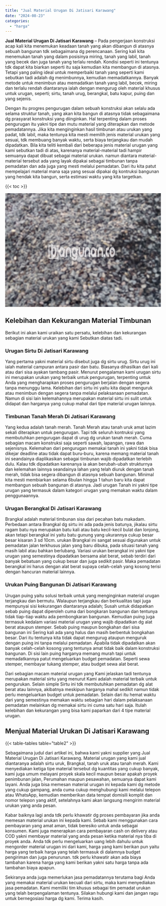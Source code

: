 ```yaml
---
title: "Jual Material Urugan Di Jatisari Karawang"
date: "2024-08-23"
categories: 
  - "harga"
---
```


**Jual Material Urugan Di Jatisari Karawang** – Pada pengerjaan konstruksi acap kali kita menemukan keadaan tanah yang akan dibangun di atasnya sebuah bangunan tdk sebagaimana dg perencanaan. Sering kali kita menemukan tanah yang dalam posisinya miring, tanah yang labil, tanah yang becek dan juga tanah yang terlalu rendah. Kondisi seperti ini tentunya tdk dapat kita biarkan seperti itu saja kemudian kita membangun di atasnya. Tetapi yang paling ideal untuk memperbaiki tanah yang seperti kami sebutkan tadi adalah dg menimbunnya, kemudian memadatkannya. Banyak metode untuk menimbun atau memadatkan tanah yang labil, becek, miring dan terlalu rendah diantaranya ialah dengan mengurug oleh material khusus untuk urugan, seperti; sirtu, tanah urug, berangkal, batu kapur, puing dan yang sejenis.

Dengan itu progres pengurugan dalam sebuah konstruksi akan selalu ada selama struktur tanah, yang akan kita bangun di atasnya tidak sebagaimana dg prasyarat konstruksi yang diinginkan. Hal terpenting dalam proses pengurugan itu yakni tipe dan mutu material yang diterapkan dan metode pemadatannya. Jika kita menginginkan hasil timbunan atau urukan yang padat, tdk labil, maka tentunya kita mesti memilih jenis material urukan yang sesuai, tdk membuang banyak waktu, serta biaya terjangkau dan mudah dipadatkan. Bila kita teliti kembali dari beberapa jenis material urugan yang kami sebutkan tadi di atas, karenanya material-material tadi hampir semuanya dapat dibuat sebagai material urukan. namun diantara material-material tersebut ada yang layak dipakai sebagai timbunan tanpa pemadatan dan ada juga yang mesti melalui pemadatan. Dari itu kita patut mempelajari material mana saja yang sesuai dipakai dg kontruksi bangunan yang hendak kita bangun, serta estimasi waktu yang kita targetkan.

{{< toc >}}

![Jual Material Urugan Di Jatisari Karawang](/images/jual-urugan-08.png)

## Kelebihan dan Kekurangan Material Timbunan

Berikut ini akan kami uraikan satu persatu, kelebihan dan kekurangan sebagian material urukan yang kami Sebutkan diatas tadi.

### Urugan Sirtu Di Jatisari Karawang

Yang pertama yakni material sirtu disebut juga dg sirtu urug. Sirtu urug ini ialah material campuran antara pasir dan batu. Biasanya dihasilkan dari kali atau dari sisa ayakan tambang pasir. Menurut pengalaman kami urugan sirtu ini merupakan urukan yang terbaik untuk pengurugan, terpenting untuk Anda yang mengharapkan proses pengurugan berjalan dengan segera tanpa menunggu lama. Kelebihan dari sirtu ini yaitu kita dapat menguruk atau menimbun dengan segera tanpa melalui pelaksanaan pemadatan. Namun di sisi lain kelemahannya merupakan material sirtu ini sulit untuk didapat dan harganya yang cukup mahal dari tipe material urugan lainnya.

### Timbunan Tanah Merah Di Jatisari Karawang

Yang kedua adalah tanah merah. Tanah Merah atau tanah uruk amat lazim sekali diterapkan untuk pengurugan. Tapi tdk seluruh kontruksi yang membutuhkan pengurugan dapat di urug dg urukan tanah merah. Cuma sebagian macam konstruksi saja seperti sawah, lapangan, rawa dan sejenisnya. Kelemahan dari pengurugan memakai tanah ini yakni tidak bisa dikejar deadline atau tidak dapat buru-buru, karena memang material tanah ini seandainya diaplikasikan sebagai timbunan wajib dipadatkan terlebih dulu. Kalau tdk dipadatkan karenanya ia akan berubah-ubah strukturnya dan kelemahan lainnya seandainya lahan yang telah diuruk dengan tanah merah, tidak bisa segera dibangun di atasnya sebuah bangunan. Minimal kita mesti membiarkan selama 6bulan hingga 1 tahun baru kita dapat membangun sebuah bangunan di atasnya. Jadi urugan Tanah ini yakni tipe urugan yang termasuk dalam kategori urugan yang memakan waktu dalam penggunaannya.

### Urugan Berangkal Di Jatisari Karawang

Brangkal adalah material timbunan sisa dari pecahan batu makadam. Perbedaan antara Brangkal dg sirtu ini ada pada jenis batunya, jikalau sirtu ragam batu nya merupakan batu kali atau batu kecil-kecil bulat dan lonjong, akan tetapi berangkal ini yaitu batu gunung yang ukurannya cukup besar besar kisaran 3 sd 10cm. urukan Brangkal ini sangat sesuai digunakan untuk pemadatan jalan terkhusus jalan yang baru dibuka, pada situasi tanah yang masih labil atau bahkan berlubang. Variasi urukan berangkal ini yakni tipe urugan yang semestinya dipadatkan bersama alat berat, sebab terdiri dari banyak bebatuan yang cukup besar dan juga sedikit pasir. Maka pemadatan berangkal ini harus dengan alat berat supaya celah-celah yang kosong terisi dengan hancuran material lainnya.

### Urukan Puing Bangunan Di Jatisari Karawang

Urugan puing yaitu solusi terbaik untuk yang menginginkan material urugan terjangkau dan bermutu. Walaupun terjangkau dan berkualitas tapi juga mempunyai sisi kekurangan diantaranya adalah; Susah untuk didapatkan sebab puing dapat diperoleh cuma dari bongkaran bangunan dan tentunya tidak tiap-tiap waktu ada pembongkaran bangunan. Kemudian puing juga termasuk kedalam variasi material urugan yang wajib dipadatkan dg alat berat ataupun stemper. Sebab puing maupun bongkahan dari sisa bangunan ini Sering kali ada yang halus dan masih berbentuk bongkahan besar. Dari itu tentunya kita tidak dapat mengurug ataupun menguruk dengan puing ini tanpa melalui pemadatan. Apabila tidak dipadatkan akan banyak celah-celah kosong yang tentunya amat tidak baik dalam konstruksi bangunan. Di sisi lain puing harganya memang murah tapi untuk memadatkannya patut mengeluarkan budget pemadatan. Seperti sewa stemper, membayar tukang stemper, atau budget sewa alat berat.

Dari sebagian macam material urugan yang Kami jelaskan tadi tentunya merupakan material sirtu yang menurut Kami adalah material terbaik untuk pengurukan. Selain simple Sirtu ini tdk membutuhkan pemadatan dg alat berat atau lainnya, akibatnya meskipun harganya mahal sedikit namun tidak perlu mengeluarkan budget untuk pemadatan. Selain dari itu hemat waktu dari yang semestinya memakan waktu sebagian hari dalam pelaksanaan pemadatan melainkan dg memakai sirtu ini cuma satu hari saja. Itulah kelebihan dan kekurangan yang bisa kami paparkan dari 4 tipe material urugan.

## Menjual Material Urukan Di Jatisari Karawang

{{< table-tables table="table2" >}}

Sebagaimana judul dari artikel ini, bahwa kami yakni supplier yang Jual Material Urugan Di Jatisari Karawang. Material urugan yang kami jual diantaranya adalah sirtu uruk, Brangkal, tanah uruk atau tanah merah. Kami menyediakan ketiga tipe material tersebut dg kuantitas yang cukup banyak, kami juga umum melayani proyek skala kecil maupun besar apakah proyek penimbunan jalan, Perumahan maupun pesawahan, semuanya dapat kami layani. Anda juga bisa memesan material urugan ini kepada kami dg metode yang cukup gampang, anda cuma cukup menghubungi kami melalui telepon atau WhatsApp, kemudian memberikan data tempat domisili komplit dan nomor telepon yang aktif, setelahnya kami akan langsung mengirim material urukan yang anda pesan.

Kabar baiknya lagi anda tdk perlu khawatir dg proses pembayaran jika anda memesan material urukan ini kepada kami. Sebab kami menggunakan cara pembayaran yang amat aman, tidak beresiko untuk anda sebagai konsumen. Kami juga menerapkan cara pembayaran cash on delivery atau COD yakni membayar material yang anda pesan ketika material nya tiba di proyek anda. Anda tdk perlu mengeluarkan uang lebih dahulu untuk mengorder material urugan ini dari kami, harga yang kami berikan pun yaitu harga yang terbaik harga yang telah termasuk di dalamnya budget pengiriman dan juga penurunan. tdk perlu khawatir akan ada biaya tambahan karena harga yang kami berikan yakni satu harga tanpa ada tambahan biaya apapun.

Sekiranya anda juga memerlukan jasa pemadatannya terutama bagi Anda yang memakai material urukan kecuali dari sirtu, maka kami menyediakan jasa pemadatan. Kami memiliki tim khusus sebagai tim pemadat urukan yang telah berpengalaman tentunya. Silakan hubungi kami dan jangan ragu untuk bernegosiasi harga dg kami. Terima kasih.
